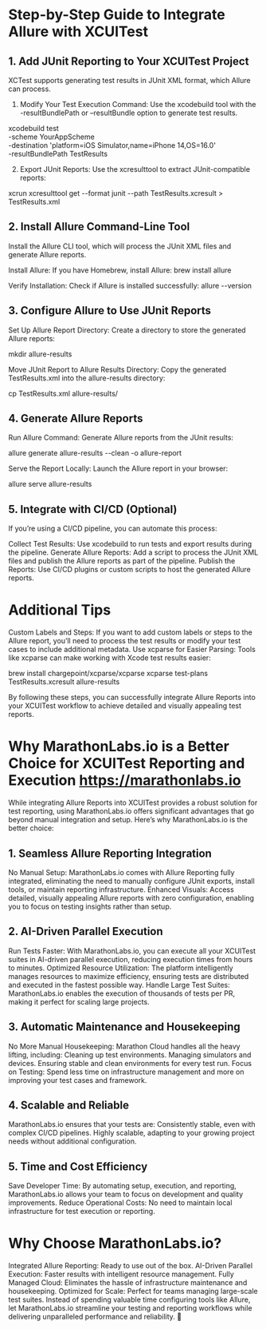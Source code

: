 # Step-by-Step Guide to Integrate Allure with XCUITest

## 1. Add JUnit Reporting to Your XCUITest Project
XCTest supports generating test results in JUnit XML format, which Allure can process.

1. Modify Your Test Execution Command:
Use the xcodebuild tool with the -resultBundlePath or –resultBundle option to generate test results.

xcodebuild test \
-scheme YourAppScheme \
-destination 'platform=iOS Simulator,name=iPhone 14,OS=16.0' \
-resultBundlePath TestResults

2. Export JUnit Reports:
Use the xcresulttool to extract JUnit-compatible reports:

xcrun xcresulttool get --format junit --path TestResults.xcresult > TestResults.xml

## 2. Install Allure Command-Line Tool
Install the Allure CLI tool, which will process the JUnit XML files and generate Allure reports.

Install Allure:
If you have Homebrew, install Allure:
brew install allure

Verify Installation:
Check if Allure is installed successfully:
allure --version

## 3. Configure Allure to Use JUnit Reports
Set Up Allure Report Directory:
Create a directory to store the generated Allure reports:

mkdir allure-results

Move JUnit Report to Allure Results Directory:
Copy the generated TestResults.xml into the allure-results directory:

cp TestResults.xml allure-results/

## 4. Generate Allure Reports
Run Allure Command:
Generate Allure reports from the JUnit results:

allure generate allure-results --clean -o allure-report

Serve the Report Locally:
Launch the Allure report in your browser:

allure serve allure-results

## 5. Integrate with CI/CD (Optional)
If you’re using a CI/CD pipeline, you can automate this process:

Collect Test Results:
Use xcodebuild to run tests and export results during the pipeline.
Generate Allure Reports:
Add a script to process the JUnit XML files and publish the Allure reports as part of the pipeline.
Publish the Reports:
Use CI/CD plugins or custom scripts to host the generated Allure reports.

# Additional Tips
Custom Labels and Steps: If you want to add custom labels or steps to the Allure report, you’ll need to process the test results or modify your test cases to include additional metadata.
Use xcparse for Easier Parsing: Tools like xcparse can make working with Xcode test results easier:

brew install chargepoint/xcparse/xcparse
xcparse test-plans TestResults.xcresult allure-results

By following these steps, you can successfully integrate Allure Reports into your XCUITest workflow to achieve detailed and visually appealing test reports.

# Why MarathonLabs.io is a Better Choice for XCUITest Reporting and Execution   https://marathonlabs.io
While integrating Allure Reports into XCUITest provides a robust solution for test reporting, using MarathonLabs.io offers significant advantages that go beyond manual integration and setup. Here’s why MarathonLabs.io is the better choice:

## 1. Seamless Allure Reporting Integration
No Manual Setup: MarathonLabs.io comes with Allure Reporting fully integrated, eliminating the need to manually configure JUnit exports, install tools, or maintain reporting infrastructure.
Enhanced Visuals: Access detailed, visually appealing Allure reports with zero configuration, enabling you to focus on testing insights rather than setup.
## 2. AI-Driven Parallel Execution
Run Tests Faster: With MarathonLabs.io, you can execute all your XCUITest suites in AI-driven parallel execution, reducing execution times from hours to minutes.
Optimized Resource Utilization: The platform intelligently manages resources to maximize efficiency, ensuring tests are distributed and executed in the fastest possible way.
Handle Large Test Suites: MarathonLabs.io enables the execution of thousands of tests per PR, making it perfect for scaling large projects.
## 3. Automatic Maintenance and Housekeeping
No More Manual Housekeeping: Marathon Cloud handles all the heavy lifting, including:
Cleaning up test environments.
Managing simulators and devices.
Ensuring stable and clean environments for every test run.
Focus on Testing: Spend less time on infrastructure management and more on improving your test cases and framework.
## 4. Scalable and Reliable
MarathonLabs.io ensures that your tests are:
Consistently stable, even with complex CI/CD pipelines.
Highly scalable, adapting to your growing project needs without additional configuration.
## 5. Time and Cost Efficiency
Save Developer Time: By automating setup, execution, and reporting, MarathonLabs.io allows your team to focus on development and quality improvements.
Reduce Operational Costs: No need to maintain local infrastructure for test execution or reporting.
# Why Choose MarathonLabs.io?
Integrated Allure Reporting: Ready to use out of the box.
AI-Driven Parallel Execution: Faster results with intelligent resource management.
Fully Managed Cloud: Eliminates the hassle of infrastructure maintenance and housekeeping.
Optimized for Scale: Perfect for teams managing large-scale test suites.
Instead of spending valuable time configuring tools like Allure, let MarathonLabs.io streamline your testing and reporting workflows while delivering unparalleled performance and reliability. 🚀
